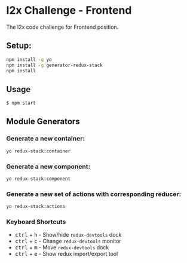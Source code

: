 # I2x Challenge - Frontend
The I2x code challenge for Frontend position.

## Setup:

```sh
npm install -g yo
npm install -g generator-redux-stack
npm install
```

## Usage

```sh
$ npm start
```

## Module Generators

### Generate a new container:

```sh
yo redux-stack:container
```

### Generate a new component:

```sh
yo redux-stack:component
```

### Generate a new set of actions with corresponding reducer:

```sh
yo redux-stack:actions
```

### Keyboard Shortcuts

+ <kbd>ctrl</kbd> + <kbd>h</kbd> - Show/hide `redux-devtools` dock
+ <kbd>ctrl</kbd> + <kbd>c</kbd> - Change `redux-devtools` monitor
+ <kbd>ctrl</kbd> + <kbd>m</kbd> - Move `redux-devtools` dock
+ <kbd>ctrl</kbd> + <kbd>e</kbd> - Show redux import/export tool
